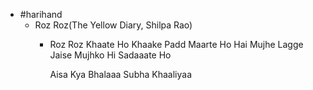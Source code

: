 - #harihand
	- Roz Roz(The Yellow Diary, Shilpa Rao)
		- Roz Roz Khaate Ho
		  Khaake Padd Maarte Ho
		  Hai Mujhe Lagge Jaise
		  Mujhko Hi Sadaaate Ho
		  
		  Aisa Kya Bhalaaa
		  Subha Khaaliyaa